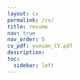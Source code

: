 ```yaml
---
layout: cv
permalink: /cv/
title: resume
nav: true
nav_order: 5
cv_pdf: yuxuan_CV.pdf
description: 
toc:
  sidebar: left
---
```


